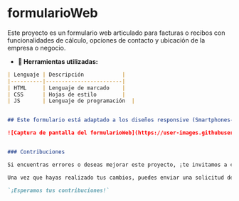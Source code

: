 # formularioWeb

Este proyecto es un formulario web articulado para facturas o recibos con funcionalidades de cálculo, opciones de contacto y ubicación de la empresa o negocio.


- **🔧 Herramientas utilizadas:**

```markdown
| Lenguaje | Descripción            |
|----------|------------------------|
| HTML     | Lenguaje de marcado    |
| CSS      | Hojas de estilo        |
| JS       | Lenguaje de programación  |


## Este formulario está adaptado a los diseños responsive (Smartphones-Tablets).

![Captura de pantalla del formularioWeb](https://user-images.githubusercontent.com/93176365/232712634-e7b3bf45-9458-4740-9653-ea036dca2dd5.png)


### Contribuciones

Si encuentras errores o deseas mejorar este proyecto, ¡te invitamos a contribuir! Puedes hacerlo a través de un fork del repositorio y luego realizar tus modificaciones. Siéntete libre de agregar más contenido, ejemplos de código, instrucciones de instalación o cualquier otra mejora que consideres relevante.

Una vez que hayas realizado tus cambios, puedes enviar una solicitud de pull para que podamos revisar tus contribuciones y considerar su incorporación al proyecto principal.

`¡Esperamos tus contribuciones!`

